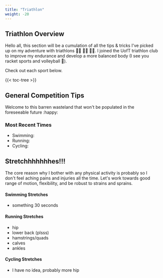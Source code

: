 ```yaml
---
title: "Triathlon"
weight: -20
---
```


## Triathlon Overview

Hello all, this section will be a cumulation of all the tips & tricks I've picked up on my adventure with triathlons :swimming_man: :biking_man: :biking_man:. I joined the UofT triathlon club to improve my endurance and develop a more balanced body (I see you racket sports and volleyball :see_no_evil:).

Check out each sport below.

{{< toc-tree >}}

## General Competition Tips

Welcome to this barren wasteland that won't be populated in the foreseeable future :happy: 



### Most Recent  Times

- Swimming:
- Running:
- Cycling:

## Stretchhhhhhhes!!!

The core reason why I bother with any physical activity is probably so I don't feel aching pains and injuries all the time. Let's work towards good range of motion, flexibility, and be robust to strains and sprains. 

#### Swimming Stretches

- something 30 seconds

#### Running Stretches

- hip
- lower back (plsss)
- hamstrings/quads
- calves
- ankles

#### Cycling Stretches

- I have no idea, probably more hip